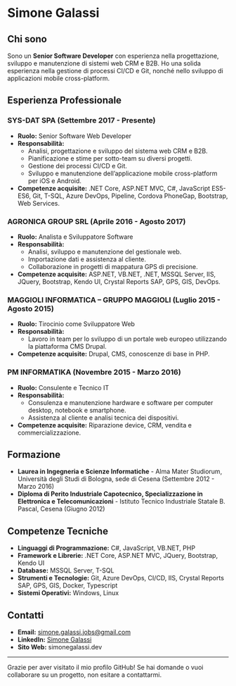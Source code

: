 # Simone Galassi

## Chi sono

Sono un **Senior Software Developer** con esperienza nella progettazione, sviluppo e manutenzione di sistemi web CRM e B2B. Ho una solida esperienza nella gestione di processi CI/CD e Git, nonché nello sviluppo di applicazioni mobile cross-platform.

## Esperienza Professionale

### SYS-DAT SPA (Settembre 2017 - Presente)
- **Ruolo:** Senior Software Web Developer
- **Responsabilità:**
  - Analisi, progettazione e sviluppo del sistema web CRM e B2B.
  - Pianificazione e stime per sotto-team su diversi progetti.
  - Gestione dei processi CI/CD e Git.
  - Sviluppo e manutenzione dell’applicazione mobile cross-platform per iOS e Android.
- **Competenze acquisite:** .NET Core, ASP.NET MVC, C#, JavaScript ES5-ES6, Git, T-SQL, Azure DevOps, Pipeline, Cordova PhoneGap, Bootstrap, Web Services.

### AGRONICA GROUP SRL (Aprile 2016 - Agosto 2017)
- **Ruolo:** Analista e Sviluppatore Software
- **Responsabilità:**
  - Analisi, sviluppo e manutenzione del gestionale web.
  - Importazione dati e assistenza al cliente.
  - Collaborazione in progetti di mappatura GPS di precisione.
- **Competenze acquisite:** ASP.NET, VB.NET, .NET, MSSQL Server, IIS, JQuery, Bootstrap, Kendo UI, Crystal Reports SAP, GPS, GIS, DevOps.

### MAGGIOLI INFORMATICA – GRUPPO MAGGIOLI (Luglio 2015 - Agosto 2015)
- **Ruolo:** Tirocinio come Sviluppatore Web
- **Responsabilità:**
  - Lavoro in team per lo sviluppo di un portale web europeo utilizzando la piattaforma CMS Drupal.
- **Competenze acquisite:** Drupal, CMS, conoscenze di base in PHP.

### PM INFORMATIKA (Novembre 2015 - Marzo 2016)
- **Ruolo:** Consulente e Tecnico IT
- **Responsabilità:**
  - Consulenza e manutenzione hardware e software per computer desktop, notebook e smartphone.
  - Assistenza al cliente e analisi tecnica dei dispositivi.
- **Competenze acquisite:** Riparazione device, CRM, vendita e commercializzazione.

## Formazione

- **Laurea in Ingegneria e Scienze Informatiche** - Alma Mater Studiorum, Università degli Studi di Bologna, sede di Cesena (Settembre 2012 - Marzo 2016)
- **Diploma di Perito Industriale Capotecnico, Specializzazione in Elettronica e Telecomunicazioni** - Istituto Tecnico Industriale Statale B. Pascal, Cesena (Giugno 2012)

## Competenze Tecniche

- **Linguaggi di Programmazione:** C#, JavaScript, VB.NET, PHP
- **Framework e Librerie:** .NET Core, ASP.NET MVC, JQuery, Bootstrap, Kendo UI
- **Database:** MSSQL Server, T-SQL
- **Strumenti e Tecnologie:** Git, Azure DevOps, CI/CD, IIS, Crystal Reports SAP, GPS, GIS, Docker, Typescript
- **Sistemi Operativi:** Windows, Linux

## Contatti

- **Email:** simone.galassi.jobs@gmail.com
- **LinkedIn:** [Simone Galassi](https://www.linkedin.com/in/galassisimone/)
- **Sito Web:** simonegalassi.dev

---

Grazie per aver visitato il mio profilo GitHub! Se hai domande o vuoi collaborare su un progetto, non esitare a contattarmi.
<!---
simone-galassi-sysdat/simone-galassi-sysdat is a ✨ special ✨ repository because its `README.md` (this file) appears on your GitHub profile.
You can click the Preview link to take a look at your changes.
--->
